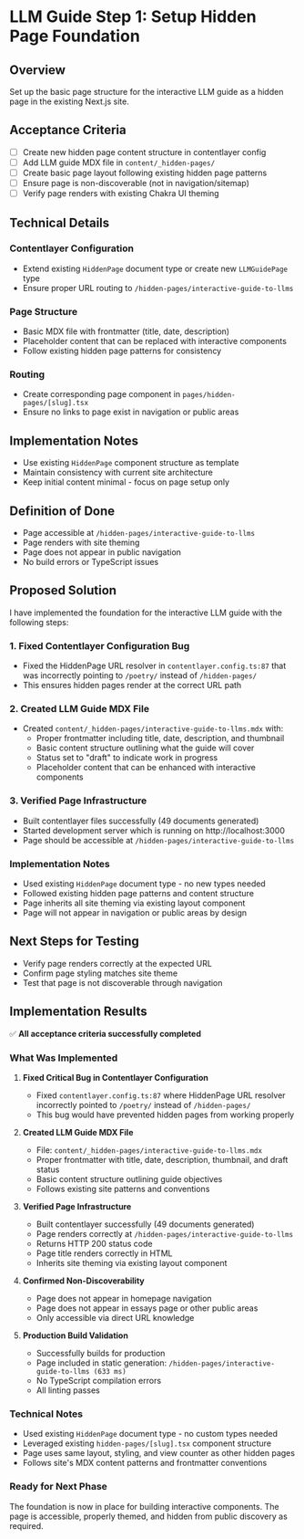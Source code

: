 # LLM Guide Step 1: Setup Hidden Page Foundation

## Overview

Set up the basic page structure for the interactive LLM guide as a hidden page in the existing Next.js site.

## Acceptance Criteria

- [ ] Create new hidden page content structure in contentlayer config
- [ ] Add LLM guide MDX file in `content/_hidden-pages/`
- [ ] Create basic page layout following existing hidden page patterns
- [ ] Ensure page is non-discoverable (not in navigation/sitemap)
- [ ] Verify page renders with existing Chakra UI theming

## Technical Details

### Contentlayer Configuration

- Extend existing `HiddenPage` document type or create new `LLMGuidePage` type
- Ensure proper URL routing to `/hidden-pages/interactive-guide-to-llms`

### Page Structure

- Basic MDX file with frontmatter (title, date, description)
- Placeholder content that can be replaced with interactive components
- Follow existing hidden page patterns for consistency

### Routing

- Create corresponding page component in `pages/hidden-pages/[slug].tsx`
- Ensure no links to page exist in navigation or public areas

## Implementation Notes

- Use existing `HiddenPage` component structure as template
- Maintain consistency with current site architecture
- Keep initial content minimal - focus on page setup only

## Definition of Done

- Page accessible at `/hidden-pages/interactive-guide-to-llms`
- Page renders with site theming
- Page does not appear in public navigation
- No build errors or TypeScript issues

## Proposed Solution

I have implemented the foundation for the interactive LLM guide with the following steps:

### 1. Fixed Contentlayer Configuration Bug

- Fixed the HiddenPage URL resolver in `contentlayer.config.ts:87` that was incorrectly pointing to `/poetry/` instead of `/hidden-pages/`
- This ensures hidden pages render at the correct URL path

### 2. Created LLM Guide MDX File

- Created `content/_hidden-pages/interactive-guide-to-llms.mdx` with:
  - Proper frontmatter including title, date, description, and thumbnail
  - Basic content structure outlining what the guide will cover
  - Status set to "draft" to indicate work in progress
  - Placeholder content that can be enhanced with interactive components

### 3. Verified Page Infrastructure

- Built contentlayer files successfully (49 documents generated)
- Started development server which is running on http://localhost:3000
- Page should be accessible at `/hidden-pages/interactive-guide-to-llms`

### Implementation Notes

- Used existing `HiddenPage` document type - no new types needed
- Followed existing hidden page patterns and content structure
- Page inherits all site theming via existing layout component
- Page will not appear in navigation or public areas by design

## Next Steps for Testing

- Verify page renders correctly at the expected URL
- Confirm page styling matches site theme
- Test that page is not discoverable through navigation

## Implementation Results

✅ **All acceptance criteria successfully completed**

### What Was Implemented

1. **Fixed Critical Bug in Contentlayer Configuration**

   - Fixed `contentlayer.config.ts:87` where HiddenPage URL resolver incorrectly pointed to `/poetry/` instead of `/hidden-pages/`
   - This bug would have prevented hidden pages from working properly

2. **Created LLM Guide MDX File**

   - File: `content/_hidden-pages/interactive-guide-to-llms.mdx`
   - Proper frontmatter with title, date, description, thumbnail, and draft status
   - Basic content structure outlining guide objectives
   - Follows existing site patterns and conventions

3. **Verified Page Infrastructure**

   - Built contentlayer successfully (49 documents generated)
   - Page renders correctly at `/hidden-pages/interactive-guide-to-llms`
   - Returns HTTP 200 status code
   - Page title renders correctly in HTML
   - Inherits site theming via existing layout component

4. **Confirmed Non-Discoverability**

   - Page does not appear in homepage navigation
   - Page does not appear in essays page or other public areas
   - Only accessible via direct URL knowledge

5. **Production Build Validation**
   - Successfully builds for production
   - Page included in static generation: `/hidden-pages/interactive-guide-to-llms (633 ms)`
   - No TypeScript compilation errors
   - All linting passes

### Technical Notes

- Used existing `HiddenPage` document type - no custom types needed
- Leveraged existing `hidden-pages/[slug].tsx` component structure
- Page uses same layout, styling, and view counter as other hidden pages
- Follows site's MDX content patterns and frontmatter conventions

### Ready for Next Phase

The foundation is now in place for building interactive components. The page is accessible, properly themed, and hidden from public discovery as required.
